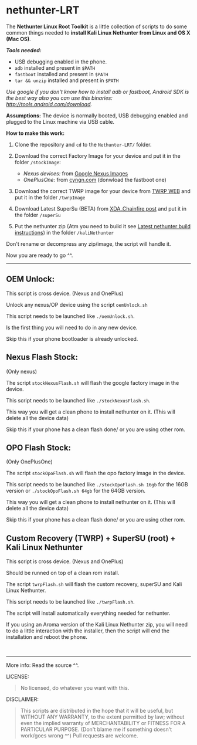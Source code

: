 # nethunter-LRT


The **Nethunter Linux Root Toolkit** is a little collection of scripts to do some common things needed to **install Kali Linux Nethunter from Linux and OS X (Mac OS)**.


***Tools needed:*** 

 - USB debugging enabled in the phone.
 - `adb` installed and present in `$PATH`
 - `fastboot` installed and present in `$PATH`
 - `tar && unzip` installed and present in `$PATH`
 
*Use google if you don't know how to install adb or fastboot, Android SDK is the best way also you can use this binaries: http://tools.android.com/download.*

**Assumptions:** The device is normally booted, USB debugging enabled and plugged to the Linux machine via USB cable.

**How to make this work:**

1. Clone the repository and `cd` to the `Nethunter-LRT/` folder.

2. Download the correct Factory Image for your device and put it in the folder `/stockImage`:
    -  *Nexus devices:* from [Google Nexus Images](https://developers.google.com/android/nexus/images?hl=en)
    -  *OnePlusOne:* from [cyngn.com](https://cyngn.com/support) (donwload the fastboot one)
 
3. Download the correct TWRP image for your device from [TWRP WEB](https://twrp.me/Devices/) and put it in the folder `/twrpImage`

4. Download Latest SuperSu (BETA) from [XDA_Chainfire post](http://forum.xda-developers.com/showpost.php?p=64161125&postcount=3) and put it in the folder `/superSu`

5. Put the nethunter zip (Atm you need to build it see [Latest nethunter build instructions](https://github.com/offensive-security/kali-nethunter/tree/newinstaller-fj/AnyKernel2)) in the folder `/kaliNethunter`

Don't rename or decompress any zip/image, the script will handle it.

Now you are ready to go ^^.

-----------------


OEM Unlock:
---------------
This script is cross device. (Nexus and OnePlus)

Unlock any nexus/OP device using the script `oemUnlock.sh`

This script needs to be launched like `./oemUnlock.sh`.

Is the first thing you will need to do in any new device.

Skip this if your phone bootloader is already unlocked.


Nexus Flash Stock:
---------------
(Only nexus)

The script `stockNexusFlash.sh` will flash the google factory image in the device. 

This script needs to be launched like `./stockNexusFlash.sh`.

This way you will get a clean phone to install nethunter on it. (This will delete all the device data)

Skip this if your phone has a clean flash done/ or you are using other rom.


OPO Flash Stock:
---------------
(Only OnePlusOne)

The script `stockOpoFlash.sh` will flash the opo factory image in the device. 

This script needs to be launched like `./stockOpoFlash.sh 16gb` for the 16GB version or `./stockOpoFlash.sh 64gb` for the 64GB version.

This way you will get a clean phone to install nethunter on it. (This will delete all the device data)

Skip this if your phone has a clean flash done/ or you are using other rom.


Custom Recovery (TWRP) + SuperSU (root) + Kali Linux Nethunter
-------------------------------------

This script is cross device. (Nexus and OnePlus)

Should be runned on top of a clean rom install.

The script `twrpFlash.sh`  will flash the custom recovery, superSU and Kali Linux Nethunter.

This script needs to be launched like `./twrpFlash.sh`.

The script will install automatically everything needed for nethunter.

If you using an Aroma version of the Kali Linux Nethunter zip, you will need to do a little interaction with the installer,
then the script will end the installation and reboot the phone.


<br>
<hr>

More info: Read the source ^^.

LICENSE: 

> No licensed, do whatever you want with this.

DISCLAIMER: 

> This scripts are distributed in the hope that it will be useful, but WITHOUT ANY WARRANTY, to the extent permitted by law; without even the implied warranty of MERCHANTABILITY or FITNESS FOR A PARTICULAR PURPOSE. (Don't blame me if something doesn't work/goes wrong ^^) Pull requests are welcome.
